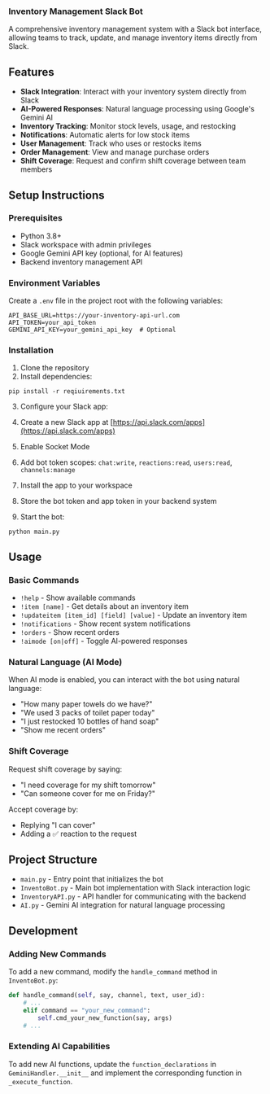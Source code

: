 ### Inventory Management Slack Bot

A comprehensive inventory management system with a Slack bot interface, allowing teams to track, update, and manage inventory items directly from Slack.

## Features

- **Slack Integration**: Interact with your inventory system directly from Slack
- **AI-Powered Responses**: Natural language processing using Google's Gemini AI
- **Inventory Tracking**: Monitor stock levels, usage, and restocking
- **Notifications**: Automatic alerts for low stock items
- **User Management**: Track who uses or restocks items
- **Order Management**: View and manage purchase orders
- **Shift Coverage**: Request and confirm shift coverage between team members

## Setup Instructions

### Prerequisites

- Python 3.8+
- Slack workspace with admin privileges
- Google Gemini API key (optional, for AI features)
- Backend inventory management API


### Environment Variables

Create a `.env` file in the project root with the following variables:

```plaintext
API_BASE_URL=https://your-inventory-api-url.com
API_TOKEN=your_api_token
GEMINI_API_KEY=your_gemini_api_key  # Optional
```

### Installation

1. Clone the repository
2. Install dependencies:

```plaintext
pip install -r reqiuirements.txt
```


3. Configure your Slack app:

1. Create a new Slack app at [https://api.slack.com/apps](https://api.slack.com/apps)
2. Enable Socket Mode
3. Add bot token scopes: `chat:write`, `reactions:read`, `users:read`, `channels:manage`
4. Install the app to your workspace
5. Store the bot token and app token in your backend system



4. Start the bot:

```plaintext
python main.py
```




## Usage

### Basic Commands

- `!help` - Show available commands
- `!item [name]` - Get details about an inventory item
- `!updateitem [item_id] [field] [value]` - Update an inventory item
- `!notifications` - Show recent system notifications
- `!orders` - Show recent orders
- `!aimode [on|off]` - Toggle AI-powered responses


### Natural Language (AI Mode)

When AI mode is enabled, you can interact with the bot using natural language:

- "How many paper towels do we have?"
- "We used 3 packs of toilet paper today"
- "I just restocked 10 bottles of hand soap"
- "Show me recent orders"


### Shift Coverage

Request shift coverage by saying:

- "I need coverage for my shift tomorrow"
- "Can someone cover for me on Friday?"


Accept coverage by:

- Replying "I can cover"
- Adding a ✅ reaction to the request


## Project Structure

- `main.py` - Entry point that initializes the bot
- `InventoBot.py` - Main bot implementation with Slack interaction logic
- `InventoryAPI.py` - API handler for communicating with the backend
- `AI.py` - Gemini AI integration for natural language processing


## Development

### Adding New Commands

To add a new command, modify the `handle_command` method in `InventoBot.py`:

```python
def handle_command(self, say, channel, text, user_id):
    # ...
    elif command == "your_new_command":
        self.cmd_your_new_function(say, args)
    # ...
```

### Extending AI Capabilities

To add new AI functions, update the `function_declarations` in `GeminiHandler.__init__` and implement the corresponding function in `_execute_function`.

